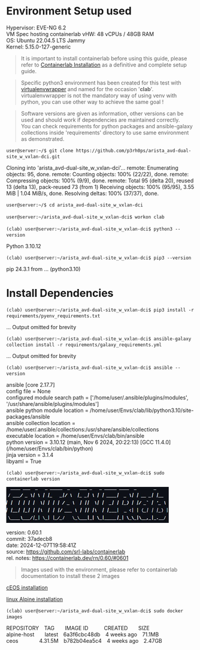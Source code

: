 # Environment Setup used

  Hypervisor: EVE-NG 6.2<br>
  VM Spec hosting containerlab
     vHW: 48 vCPUs / 48GB RAM<br>
     OS: Ubuntu 22.04.5 LTS Jammy<br>
     Kernel: 5.15.0-127-generic<br>
  
> It is important to install containerlab before using this guide, please refer to [Containerlab Installation](https://containerlab.dev/install/) as a definitive and complete setup guide.

> Specific python3 environment has been created for this test with [virtualenvwrapper](https://virtualenvwrapper.readthedocs.io/en/latest/) and named for the occasion '__clab__'.
> virtualenvwrapper is not the mandatory way of using venv with python, you can use other way to achieve the same goal !

> Software versions are given as information, other versions can be used and should work if dependencies are maintained correctly.<br>
> You can check requirements for python packages and ansible-galaxy collections inside 'requirements' directory to use same environment as demonstrated.<br>

    user@server:~/$ git clone https://github.com/p3rh0ps/arista_avd-dual-site_w_vxlan-dci.git

Cloning into 'arista_avd-dual-site_w_vxlan-dci'...
remote: Enumerating objects: 95, done.
remote: Counting objects: 100% (22/22), done.
remote: Compressing objects: 100% (9/9), done.
remote: Total 95 (delta 20), reused 13 (delta 13), pack-reused 73 (from 1)
Receiving objects: 100% (95/95), 3.55 MiB | 1.04 MiB/s, done.
Resolving deltas: 100% (37/37), done.

    user@server:~/$ cd arista_avd-dual-site_w_vxlan-dci

    user@server:~/arista_avd-dual-site_w_vxlan-dci$ workon clab

    (clab) user@server:~/arista_avd-dual-site_w_vxlan-dci$ python3 --version

Python 3.10.12

    (clab) user@server:~/arista_avd-dual-site_w_vxlan-dci$ pip3 --version

pip 24.3.1 from ... (python3.10)

# Install Dependencies

    (clab) user@server:~/arista_avd-dual-site_w_vxlan-dci$ pip3 install -r requirements/pyenv_requirements.txt

... Output omitted for brevity

    (clab) user@server:~/arista_avd-dual-site_w_vxlan-dci$ ansible-galaxy collection install -r requirements/galaxy_requirements.yml

... Output omitted for brevity

    (clab) user@server:~/arista_avd-dual-site_w_vxlan-dci$ ansible --version

ansible [core 2.17.7]<br>
  config file = None<br>
  configured module search path = ['/home/user/.ansible/plugins/modules', '/usr/share/ansible/plugins/modules']<br>
  ansible python module location = /home/user/Envs/clab/lib/python3.10/site-packages/ansible<br>
  ansible collection location = /home/user/.ansible/collections:/usr/share/ansible/collections<br>
  executable location = /home/user/Envs/clab/bin/ansible<br>
  python version = 3.10.12 (main, Nov  6 2024, 20:22:13) [GCC 11.4.0] (/home/user/Envs/clab/bin/python)<br>
  jinja version = 3.1.4<br>
  libyaml = True<br>

    (clab) user@server:~/arista_avd-dual-site_w_vxlan-dci$ sudo containerlab version

![alt text](Imgs/containerlab-logo.jpg?raw=true "Logo")

  version: 0.60.1<br>
  commit: 37adecb8<br>
  date: 2024-12-07T19:58:41Z<br>
  source: https://github.com/srl-labs/containerlab<br>
  rel. notes: https://containerlab.dev/rn/0.60/#0601<br>

> Images used with the environment, please refer to containerlab documentation to install these 2 images

[cEOS installation](https://containerlab.dev/manual/kinds/ceos/)

[linux Alpine installation](https://www.docker.com/blog/how-to-use-the-alpine-docker-official-image/)

    (clab) user@server:~/arista_avd-dual-site_w_vxlan-dci$ sudo docker images

REPOSITORY&emsp;TAG&emsp;&emsp;IMAGE ID&emsp;&emsp;&emsp;CREATED&emsp;&emsp;SIZE<br>
alpine-host&emsp;&emsp;latest&emsp;6a3f6cbc48db&emsp;4 weeks ago&emsp;71.1MB<br>
ceos&emsp;&emsp;&emsp;&emsp;4.31.5M&emsp;b782b04ea5c4&emsp;4 weeks ago&emsp;2.47GB<br>
